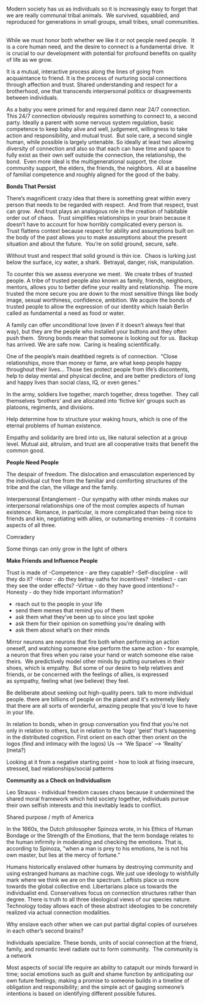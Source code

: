 Modern society has us as individuals so it is increasingly easy to forget that we are really communal tribal animals.  We survived, squabbled, and reproduced for generations in small groups, small tribes, small communities.  

While we must honor both whether we like it or not people need people.  It is a core human need, and the desire to connect is a fundamental drive.  It is crucial to our development with potential for profound benefits on quality of life as we grow.

It is a mutual, interactive process along the lines of going from acquaintance to friend. It is the process of nurturing social connections through affection and trust. Shared understanding and respect for a brotherhood, one that transcends interpersonal politics or disagreements between individuals.

  

As a baby you were primed for and required damn near 24/7 connection.  This 24/7 connection obviously requires something to connect to, a second party. Ideally a parent with some nervous system regulation, basic competence to keep baby alive and well, judgement, willingness to take action and responsibility, and mutual trust.  But sole care, a second single human, while possible is largely untenable. So ideally at least two allowing diversity of connection and also so that each can have time and space to fully exist as their own self outside the connection, the relationship, the bond.  Even more ideal is the multigenerational support, the close community support, the elders, the friends, the neighbors.  All at a baseline of familial competence and roughly aligned for the good of the baby.

  

**Bonds That Persist**

There’s magnificent crazy idea that there is something great within every person that needs to be regarded with respect.  And from that respect, trust can grow.  And trust plays an analogous role in the creation of habitable order out of chaos.  Trust simplifies relationships in your brain because it doesn’t have to account for how horribly complicated every person is.  Trust flattens context because respect for ability and assumptions built on the body of the past allows you to make assumptions about the present situation and about the future.  You’re on solid ground, secure, safe.  

Without trust and respect that solid ground is thin ice.  Chaos is lurking just below the surface, icy water, a shark.  Betrayal, danger, risk, manipulation.

To counter this we assess everyone we meet.  We create tribes of trusted people. A tribe of trusted people also known as family, friends, neighbors, mentors, allows you to better define your reality and relationship.  The more trusted the more secure you are down to the most sensitive things like body image, sexual worthiness, confidence, ambition. We acquire the bonds of trusted people to allow the expression of our identity which Isaiah Berlin called as fundamental a need as food or water.

A family can offer unconditional love (even if it doesn’t always feel that way), but they are the people who installed your buttons and they often push them.  Strong bonds mean that someone is looking out for us.  Backup has arrived. We are safe now.  Caring is healing scientifically.

One of the people’s main deathbed regrets is of connection.  “Close relationships, more than money or fame, are what keep people happy throughout their lives… Those ties protect people from life’s discontents, help to delay mental and physical decline, and are better predictors of long and happy lives than social class, IQ, or even genes.”

In the army, soldiers live together, march together, dress together.  They call themselves ‘brothers’ and are allocated into ‘fictive kin’ groups such as platoons, regiments, and divisions.

Help determine how to structure your waking hours, which is one of the eternal problems of human existence.

Empathy and solidarity are bred into us, like natural selection at a group level. Mutual aid, altruism, and trust are all cooperative traits that benefit the common good.

**People Need People**

The despair of freedom. The dislocation and emasculation experienced by the individual cut free from the familiar and comforting structures of the tribe and the clan, the village and the family.

Interpersonal Entanglement - Our sympathy with other minds makes our interpersonal relationships one of the most complex aspects of human existence.  Romance, in particular, is more complicated than being nice to friends and kin, negotiating with allies, or outsmarting enemies - it contains aspects of all three. 

Comradery

Some things can only grow in the light of others

**Make Friends and Influence People**

Trust is made of -Competence - are they capable? -Self-discipline - will they do it? -Honor - do they betray oaths for incentives? -Intellect - can they see the order effects? -Virtue - do they have good intentions? -Honesty - do they hide important information?

- reach out to the people in your life
- send them memes that remind you of them
- ask them what they’ve been up to since you last spoke
- ask them for their opinion on something you’re dealing with
- ask them about what’s on their minds

Mirror neurons are neurons that fire both when performing an action oneself, and watching someone else perform the same action - for example, a neuron that fires when you raise your hand or watch someone else raise theirs.  We predictively model other minds by putting ourselves in their shoes, which is empathy.  But some of our desire to help relatives and friends, or be concerned with the feelings of allies, is expressed as sympathy, feeling what (we believe) they feel. 

Be deliberate about seeking out high-quality peers. talk to more individual people. there are billions of people on the planet and it's extremely likely that there are all sorts of wonderful, amazing people that you'd love to have in your life.

In relation to bonds, when in group conversation you find that you’re not only in relation to others, but in relation to the ‘logo’ ‘geist’ that’s happening in the distributed cognition. First orient on each other then orient on the logos (find and intimacy with the logos) Us —> ‘We Space’ —> ‘Reality’ (meta?)

Looking at it from a negative starting point - how to look at fixing insecure, stressed, bad relationships/social patterns

**Community as a Check on Individualism**

Leo Strauss - individual freedom causes chaos because it undermined the shared moral framework which held society together, individuals pursue their own selfish interests and this inevitably leads to conflict.

Shared purpose / myth of America

In the 1660s, the Dutch philosopher Spinoza wrote, in his Ethics of Human Bondage or the Strength of the Emotions, that the term bondage relates to the human infirmity in moderating and checking the emotions. That is, according to Spinoza, "when a man is prey to his emotions, he is not his own master, but lies at the mercy of fortune.”

Humans historically enslaved other humans by destroying community and using estranged humans as machine cogs. We just use ideology to wishfully mark where we think we are on the spectrum. Leftists place us more towards the global collective end. Libertarians place us towards the individualist end. Conservatives focus on connection structures rather than degree. There is truth to all three ideological views of our species nature. Technology today allows each of these abstract ideologies to be concretely realized via actual connection modalities.

Why enslave each other when we can put partial digital copies of ourselves in each other’s second brains?

Individuals specialize. These bonds, units of social connection at the friend, family, and romantic level radiate out to form community.  The community is a network

Most aspects of social life require an ability to catapult our minds forward in time; social emotions such as guilt and shame function by anticipating our own future feelings; making a promise to someone builds in a timeline of obligation and responsibility; and the simple act of gauging someone’s intentions is based on identifying different possible futures.